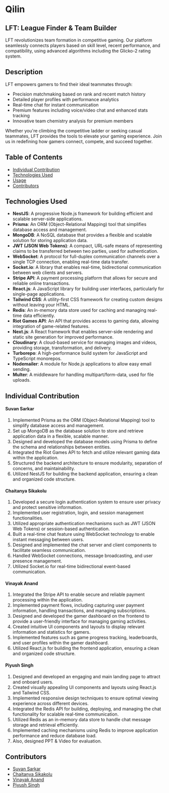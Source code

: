 # Qilin
## LFT: League Finder & Team Builder

LFT revolutionizes team formation in competitive gaming. Our platform seamlessly connects players based on skill level, recent performance, and compatibility, using advanced algorithms including the Glicko-2 rating system.

## Description

LFT empowers gamers to find their ideal teammates through:

- Precision matchmaking based on rank and recent match history
- Detailed player profiles with performance analytics
- Real-time chat for instant communication
- Premium features including voice/video chat and enhanced stats tracking
- Innovative team chemistry analysis for premium members

Whether you're climbing the competitive ladder or seeking casual teammates, LFT provides the tools to elevate your gaming experience. Join us in redefining how gamers connect, compete, and succeed together.

## Table of Contents
- [Individual Contribution](#individual-contribution)
- [Technologies Used](#technologies-used)
- [Usage](#usage)
- [Contributors](#contributors)

## Technologies Used
- **NestJS**: A progressive Node.js framework for building efficient and scalable server-side applications.
- **Prisma**: An ORM (Object-Relational Mapping) tool that simplifies database access and management.
- **MongoDB**: A NoSQL database that provides a flexible and scalable solution for storing application data.
- **JWT (JSON Web Tokens)**: A compact, URL-safe means of representing claims to be transferred between two parties, used for authentication.
- **WebSocket**: A protocol for full-duplex communication channels over a single TCP connection, enabling real-time data transfer.
- **Socket.io**: A library that enables real-time, bidirectional communication between web clients and servers.
- **Stripe API**: A payment processing platform that allows for secure and reliable online transactions.
- **React.js**: A JavaScript library for building user interfaces, particularly for single-page applications.
- **Tailwind CSS**: A utility-first CSS framework for creating custom designs without leaving your HTML.
- **Redis**: An in-memory data store used for caching and managing real-time data efficiently.
- **Riot Games API**: An API that provides access to gaming data, allowing integration of game-related features.
- **Next.js**: A React framework that enables server-side rendering and static site generation for improved performance.
- **Cloudinary**: A cloud-based service for managing images and videos, providing storage, transformation, and delivery.
- **Turborepo**: A high-performance build system for JavaScript and TypeScript monorepos.
- **Nodemailer**: A module for Node.js applications to allow easy email sending.
- **Multer**: A middleware for handling multipart/form-data, used for file uploads.

## Individual Contribution

#### Suvan Sarkar
1. Implemented Prisma as the ORM (Object-Relational Mapping) tool to simplify database access and management.
2. Set up MongoDB as the database solution to store and retrieve application data in a flexible, scalable manner.
3. Designed and developed the database models using Prisma to define the schema and relationships between entities.
4. Integrated the Riot Games API to fetch and utilize relevant gaming data within the application.
5. Structured the backend architecture to ensure modularity, separation of concerns, and maintainability.
6. Utilized NestJS for building the backend application, ensuring a clean and organized code structure.

#### Chaitanya Sikakolu 
1. Developed a secure login authentication system to ensure user privacy and protect sensitive information.
2. Implemented user registration, login, and session management functionalities.
3. Utilized appropriate authentication mechanisms such as JWT (JSON Web Tokens) or session-based authentication.
4. Built a real-time chat feature using WebSocket technology to enable instant messaging between users.
5. Designed and implemented the chat server and client components to facilitate seamless communication.
6. Handled WebSocket connections, message broadcasting, and user presence management.
7. Utilized Socket.io for real-time bidirectional event-based communication.

#### Vinayak Anand
1. Integrated the Stripe API to enable secure and reliable payment processing within the application.
2. Implemented payment flows, including capturing user payment information, handling transactions, and managing subscriptions.
3. Designed and developed the gamer dashboard on the frontend to provide a user-friendly interface for managing gaming activities.
4. Created intuitive UI components and layouts to display relevant information and statistics for gamers.
5. Implemented features such as game progress tracking, leaderboards, and user profiles within the gamer dashboard.
6. Utilized React.js for building the frontend application, ensuring a clean and organized code structure.

#### Piyush Singh
1. Designed and developed an engaging and main landing page to attract and onboard users.
2. Created visually appealing UI components and layouts using React.js and Tailwind CSS.
3. Implemented responsive design techniques to ensure optimal viewing experience across different devices.
4. Integrated the Redis API for building, deploying, and managing the chat functionality for scalable real-time communication.
5. Utilized Redis as an in-memory data store to handle chat message storage and retrieval efficiently.
6. Implemented caching mechanisms using Redis to improve application performance and reduce database load.
7. Also, designed PPT & Video for evaluation.

## Contributors
- [Suvan Sarkar](https://github.com/suvansarkar)
- [Chaitanya Sikakolu](https://github.com/sikakoluchaitanya)
- [Vinayak Anand](https://github.com/vinayak-anand)
- [Piyush Singh](https://github.com/piyush-bug)
